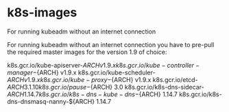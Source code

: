 # k8s-images
For running kubeadm without an internet connection

For running kubeadm without an internet connection you have to pre-pull the required master images for the version 1.9 of choice:
 
k8s.gcr.io/kube-apiserver-${ARCH} v1.9.x
k8s.gcr.io/kube-controller-manager-${ARCH}	 	v1.9.x
k8s.gcr.io/kube-scheduler-${ARCH} 	v1.9.x
k8s.gcr.io/kube-proxy-${ARCH} v1.9.x
k8s.gcr.io/etcd-${ARCH}	3.1.10
k8s.gcr.io/pause-${ARCH}	3.0
k8s.gcr.io/k8s-dns-sidecar-${ARCH}		1.14.7
k8s.gcr.io/k8s-dns-kube-dns-${ARCH}		1.14.7
k8s.gcr.io/k8s-dns-dnsmasq-nanny-${ARCH}		1.14.7
